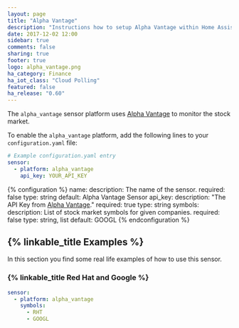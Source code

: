 ```yaml
---
layout: page
title: "Alpha Vantage"
description: "Instructions how to setup Alpha Vantage within Home Assistant."
date: 2017-12-02 12:00
sidebar: true
comments: false
sharing: true
footer: true
logo: alpha_vantage.png
ha_category: Finance
ha_iot_class: "Cloud Polling"
featured: false
ha_release: "0.60"
---
```


The `alpha_vantage` sensor platform uses [Alpha Vantage](https://www.alphavantage.co) to monitor the stock market.

To enable the `alpha_vantage` platform, add the following lines to your `configuration.yaml` file:

```yaml
# Example configuration.yaml entry
sensor:
  - platform: alpha_vantage
    api_key: YOUR_API_KEY
```

{% configuration %}
name:
  description: The name of the sensor.
  required: false
  type: string
  default: Alpha Vantage Sensor
api_key:
  description: "The API Key from [Alpha Vantage](https://www.alphavantage.co)."
  required: true
  type: string
symbols:
  description: List of stock market symbols for given companies.
  required: false
  type: string, list
  default: GOOGL
{% endconfiguration %}

## {% linkable_title Examples %}

In this section you find some real life examples of how to use this sensor.

### {% linkable_title Red Hat and Google %}

```yaml
sensor:
  - platform: alpha_vantage
    symbols:
      - RHT
      - GOOGL
```

